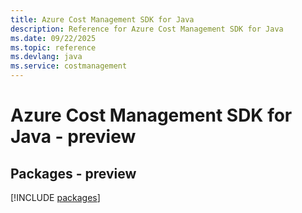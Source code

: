```yaml
---
title: Azure Cost Management SDK for Java
description: Reference for Azure Cost Management SDK for Java
ms.date: 09/22/2025
ms.topic: reference
ms.devlang: java
ms.service: costmanagement
---
```

# Azure Cost Management SDK for Java - preview
## Packages - preview
[!INCLUDE [packages](cost-management-index.md)]